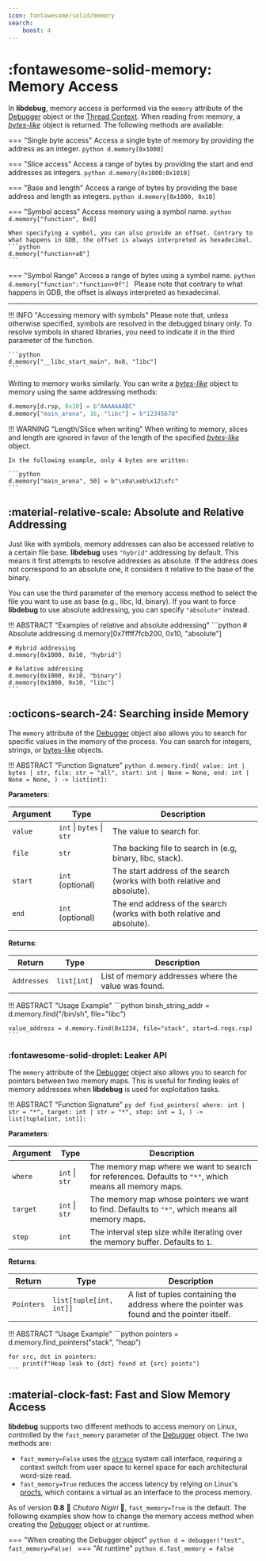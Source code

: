 ```yaml
---
icon: fontawesome/solid/memory
search:
    boost: 4
---
```

# :fontawesome-solid-memory: Memory Access
In **libdebug**, memory access is performed via the `memory` attribute of the [Debugger](/from_pydoc/generated/debugger/debugger/) object or the [Thread Context](/from_pydoc/generated/state/thread_context). When reading from memory, a [*bytes-like*](https://docs.python.org/3/glossary.html#term-bytes-like-object) object is returned. The following methods are available:

=== "Single byte access"
    Access a single byte of memory by providing the address as an integer.
    ```python
    d.memory[0x1000]
    ```

=== "Slice access"
    Access a range of bytes by providing the start and end addresses as integers.
    ```python
    d.memory[0x1000:0x1010]
    ```

=== "Base and length"
    Access a range of bytes by providing the base address and length as integers.
    ```python
    d.memory[0x1000, 0x10]
    ```

=== "Symbol access"
    Access memory using a symbol name.
    ```python
    d.memory["function", 0x8]
    ```

    When specifying a symbol, you can also provide an offset. Contrary to what happens in GDB, the offset is always interpreted as hexadecimal.
    ```python
    d.memory["function+a8"]
    ```
    
=== "Symbol Range"
    Access a range of bytes using a symbol name.
    ```python
    d.memory["function":"function+0f"]
    ```
    Please note that contrary to what happens in GDB, the offset is always interpreted as hexadecimal.

---

!!! INFO "Accessing memory with symbols"
    Please note that, unless otherwise specified, symbols are resolved in the debugged binary only. To resolve symbols in shared libraries, you need to indicate it in the third parameter of the function.

    ```python
    d.memory["__libc_start_main", 0x8, "libc"]
    ```

Writing to memory works similarly. You can write a [*bytes-like*](https://docs.python.org/3/glossary.html#term-bytes-like-object) object to memory using the same addressing methods:

```python
d.memory[d.rsp, 0x10] = b"AAAAAAABC"
d.memory["main_arena", 16, "libc"] = b"12345678"
```

!!! WARNING "Length/Slice when writing"
    When writing to memory, slices and length are ignored in favor of the length of the specified [*bytes-like*](https://docs.python.org/3/glossary.html#term-bytes-like-object) object.

    In the following example, only 4 bytes are written:
    
    ```python
    d.memory["main_arena", 50] = b"\x0a\xeb\x12\xfc"
    ```

## :material-relative-scale: Absolute and Relative Addressing

Just like with symbols, memory addresses can also be accessed relative to a certain file base. **libdebug** uses `"hybrid"` addressing by default. This means it first attempts to resolve addresses as absolute. If the address does not correspond to an absolute one, it considers it relative to the base of the binary.

You can use the third parameter of the memory access method to select the file you want to use as base (e.g., libc, ld, binary). If you want to force **libdebug** to use absolute addressing, you can specify `"absolute"` instead.

!!! ABSTRACT "Examples of relative and absolute addressing"
    ```python
    # Absolute addressing
    d.memory[0x7ffff7fcb200, 0x10, "absolute"]

    # Hybrid addressing
    d.memory[0x1000, 0x10, "hybrid"]

    # Relative addressing
    d.memory[0x1000, 0x10, "binary"]
    d.memory[0x1000, 0x10, "libc"]
    ```

## :octicons-search-24: Searching inside Memory
The `memory` attribute of the [Debugger](/from_pydoc/generated/debugger/debugger/) object also allows you to search for specific values in the memory of the process. You can search for integers, strings, or [bytes-like](https://docs.python.org/3/glossary.html#term-bytes-like-object) objects.

!!! ABSTRACT "Function Signature"
    ```python
    d.memory.find(
        value: int | bytes | str,
        file: str = "all",
        start: int | None = None,
        end: int | None = None,
    ) -> list[int]:
    ```

**Parameters**:

| Argument | Type | Description |
| --- | --- | --- |
| `value` | `int` \| `bytes` \| `str` | The value to search for. |
| `file` | `str` | The backing file to search in (e.g, binary, libc, stack). |
| `start` | `int` (optional) | The start address of the search (works with both relative and absolute). |
| `end` | `int` (optional) | The end address of the search (works with both relative and absolute). |

**Returns**:

| Return | Type | Description |
| --- | --- | --- |
| `Addresses` | `list[int]` | List of memory addresses where the value was found. |

!!! ABSTRACT "Usage Example"
    ```python
    binsh_string_addr = d.memory.find("/bin/sh", file="libc")

    value_address = d.memory.find(0x1234, file="stack", start=d.regs.rsp)
    ```

### :fontawesome-solid-droplet: Leaker API
The `memory` attribute of the [Debugger](/from_pydoc/generated/debugger/debugger/) object also allows you to search for pointers between two memory maps. This is useful for finding leaks of memory addresses when **libdebug** is used for exploitation tasks.

!!! ABSTRACT "Function Signature"
    ```py
    def find_pointers(
            where: int | str = "*",
            target: int | str = "*",
            step: int = 1,
        ) -> list[tuple[int, int]]:
    ```

**Parameters**:

| Argument | Type | Description |
| --- | --- | --- |
| `where` | `int` \| `str` | The memory map where we want to search for references. Defaults to `"*"`, which means all memory maps. |
| `target` | `int` \| `str` | The memory map whose pointers we want to find. Defaults to `"*"`, which means all memory maps. |
| `step` | `int` | The interval step size while iterating over the memory buffer. Defaults to `1`. |

**Returns**:

| Return | Type | Description |
| --- | --- | --- |
| `Pointers` | `list[tuple[int, int]]` | A list of tuples containing the address where the pointer was found and the pointer itself. |

!!! ABSTRACT "Usage Example"
    ```python
    pointers = d.memory.find_pointers("stack", "heap")

    for src, dst in pointers:
        print(f"Heap leak to {dst} found at {src} points")
    ```

## :material-clock-fast: Fast and Slow Memory Access
**libdebug** supports two different methods to access memory on Linux, controlled by the `fast_memory` parameter of the [Debugger](/from_pydoc/generated/debugger/debugger/) object. The two methods are:

- `fast_memory=False` uses the [`ptrace`](https://man7.org/linux/man-pages/man2/ptrace.2.html) system call interface, requiring a context switch from user space to kernel space for each architectural word-size read.
- `fast_memory=True` reduces the access latency by relying on Linux's [procfs](https://docs.kernel.org/filesystems/proc.html), which contains a virtual as an interface to the process memory.

As of version **0.8** :sushi: *Chutoro Nigiri* :sushi:, `fast_memory=True` is the default. The following examples show how to change the memory access method when creating the [Debugger](/from_pydoc/generated/debugger/debugger/) object or at runtime.

=== "When creating the Debugger object"
    ```python
    d = debugger("test", fast_memory=False)
    ```
=== "At runtime"
    ```python
    d.fast_memory = False
    ```